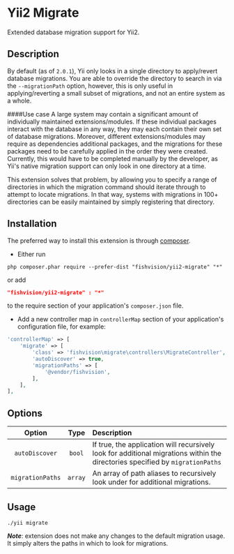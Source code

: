 Yii2 Migrate
========================
Extended database migration support for Yii2.

Description
-----------
By default (as of `2.0.1`), Yii only looks in a single directory to apply/revert database migrations. You are able to override the directory to search in via the `--migrationPath` option, however, this is only useful in applying/reverting a small subset of migrations, and not an entire system as a whole. 

####Use case
A large system may contain a significant amount of individually maintained extensions/modules. If these individual packages interact with the database in any way, they may each contain their own set of database migrations. Moreover, different extensions/modules may require as dependencies additional packages, and the migrations for these packages need to be carefully applied in the order they were created. Currently, this would have to be completed manually by the developer, as Yii's native migration support can only look in one directory at a time. 

This extension solves that problem, by allowing you to specify a range of directories in which the migration command should iterate through to attempt to locate migrations. In that way, systems with migrations in 100+ directories can be easily maintained by simply registering that directory.

Installation
------------
The preferred way to install this extension is through [composer](http://getcomposer.org/download/).

* Either run

```
php composer.phar require --prefer-dist "fishvision/yii2-migrate" "*"
```

or add

```json
"fishvision/yii2-migrate" : "*"
```

to the require section of your application's `composer.json` file.

* Add a new controller map in `controllerMap` section of your application's configuration file, for example:

```php
'controllerMap' => [
    'migrate' => [
        'class' => 'fishvision\migrate\controllers\MigrateController',
        'autoDiscover' => true,
        'migrationPaths' => [
            '@vendor/fishvision',
        ],
    ],
],
```
Options
-------
| Option        | Type          | Description  |
| :-------------: |:-------------:| :------------|
| `autoDiscover`  | ```bool``` | If true, the application will recursively look for additional migrations within the directories specified by `migrationPaths` |
| `migrationPaths` | ```array``` |   An array of path aliases to recursively look under for additional migrations. |

Usage
-----
```
./yii migrate
```
***Note***: extension does not make any changes to the default migration usage. It simply alters the paths in which to look for migrations. 